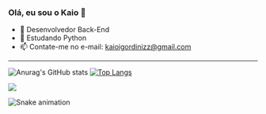 ### Olá, eu sou o Kaio 👋


- 🔭 Desenvolvedor Back-End
- 🌱 Estudando Python
- 📫 Contate-me no e-mail: kaioigordinizz@gmail.com


-----------------------------------
![Anurag's GitHub stats](https://github-readme-stats.vercel.app/api?username=kaioid&theme=dark&show_icons=true&custom_title=Stats)  [![Top Langs](https://github-readme-stats.vercel.app/api/top-langs/?username=kaioid&theme=dark&custom_title=Linguagens)](https://github.com/anuraghazra/github-readme-stats) 


<div>
  <a href="https://www.linkedin.com/in/kaioid" target="_blank"><img src="https://img.shields.io/badge/-LinkedIn-%230077B5?style=for-the-badge&logo=linkedin&logoColor=white" target="_blank"></a> 
 
  ![Snake animation](https://github.com/kaioid/kaioid/blob/output/github-contribution-grid-snake.svg)
</div>
